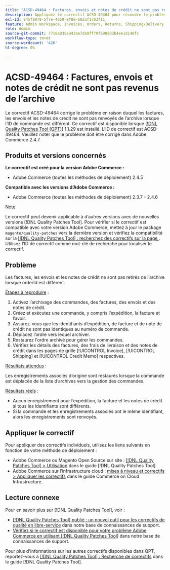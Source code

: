 ```yaml
---
title: "ACSD-49464 : Factures, envois et notes de crédit ne sont pas revenus de l'archive"
description: Appliquez le correctif ACSD-49464 pour résoudre le problème Adobe Commerce en raison duquel les factures, les envois et les notes de crédit ne sont pas déplacés de l’archive lorsque l’ID de commande est différent.
exl-id: 845f9878-5f7e-4e58-8f8a-b02af17b3f11
feature: Admin Workspace, Invoices, Orders, Returns, Shipping/Delivery
role: Admin
source-git-commit: 7718a835e343ae7da9ff79f690503b4ee1d140fc
workflow-type: tm+mt
source-wordcount: '426'
ht-degree: 0%

---
```


# ACSD-49464 : Factures, envois et notes de crédit ne sont pas revenus de l’archive

Le correctif ACSD-49464 corrige le problème en raison duquel les factures, les envois et les notes de crédit ne sont pas renvoyés de l’archive lorsque l’ID de commande est différent. Ce correctif est disponible lorsque [[!DNL Quality Patches Tool (QPT)]](/help/announcements/adobe-commerce-announcements/magento-quality-patches-released-new-tool-to-self-serve-quality-patches.md) 1.1.29 est installé. L’ID de correctif est ACSD-49464. Veuillez noter que le problème doit être corrigé dans Adobe Commerce 2.4.7.

## Produits et versions concernés

**Le correctif est créé pour la version Adobe Commerce :**

* Adobe Commerce (toutes les méthodes de déploiement) 2.4.5

**Compatible avec les versions d’Adobe Commerce :**

* Adobe Commerce (toutes les méthodes de déploiement) 2.3.7 - 2.4.6

>[!NOTE]
>
>Le correctif peut devenir applicable à d’autres versions avec de nouvelles versions [!DNL Quality Patches Tool]. Pour vérifier si le correctif est compatible avec votre version Adobe Commerce, mettez à jour le package `magento/quality-patches` vers la dernière version et vérifiez la compatibilité sur la [[!DNL Quality Patches Tool] : recherchez des correctifs sur la page ](https://experienceleague.adobe.com/tools/commerce-quality-patches/index.html?lang=fr). Utilisez l’ID de correctif comme mot-clé de recherche pour localiser le correctif.

## Problème

Les factures, les envois et les notes de crédit ne sont pas retirés de l’archive lorsque orderId est différent.

<u>Étapes à reproduire</u> :

1. Activez l’archivage des commandes, des factures, des envois et des notes de crédit.
1. Créez et exécutez une commande, y compris l’expédition, la facture et l’avoir.
1. Assurez-vous que les identifiants d’expédition, de facture et de note de crédit ne sont pas identiques au numéro de commande.
1. Déplacez l’ordre vers lequel archiver.
1. Restaurez l&#39;ordre archivé pour gérer les commandes.
1. Vérifiez les détails des factures, des frais de livraison et des notes de crédit dans les pages de grille [!UICONTROL Invoice], [!UICONTROL Shipping] et [!UICONTROL Credit Memo] respectives.

<u>Résultats attendus</u> :

Les enregistrements associés d’origine sont restaurés lorsque la commande est déplacée de la liste d’archives vers la gestion des commandes.

<u>Résultats réels</u> :

* Aucun enregistrement pour l’expédition, la facture et les notes de crédit si tous les identifiants sont différents.
* Si la commande et les enregistrements associés ont le même identifiant, alors les enregistrements sont renvoyés.

## Appliquer le correctif

Pour appliquer des correctifs individuels, utilisez les liens suivants en fonction de votre méthode de déploiement :

* Adobe Commerce ou Magento Open Source sur site : [[!DNL Quality Patches Tool] > Utilisation](https://experienceleague.adobe.com/docs/commerce-operations/tools/quality-patches-tool/usage.html?lang=fr) dans le guide [!DNL Quality Patches Tool].
* Adobe Commerce sur l’infrastructure cloud : [mises à niveau et correctifs > Appliquer les correctifs](https://experienceleague.adobe.com/docs/commerce-cloud-service/user-guide/develop/upgrade/apply-patches.html?lang=fr) dans le guide Commerce on Cloud Infrastructure.

## Lecture connexe

Pour en savoir plus sur [!DNL Quality Patches Tool], voir :

* [[!DNL Quality Patches Tool] publié : un nouvel outil pour les correctifs de qualité en libre-service](/help/announcements/adobe-commerce-announcements/magento-quality-patches-released-new-tool-to-self-serve-quality-patches.md) dans notre base de connaissances de support.
* [Vérifiez si le correctif est disponible pour votre problème Adobe Commerce en utilisant  [!DNL Quality Patches Tool]](/help/support-tools/patches-available-in-qpt-tool/check-patch-for-magento-issue-with-magento-quality-patches.md) dans notre base de connaissances de support.

Pour plus d&#39;informations sur les autres correctifs disponibles dans QPT, reportez-vous à [[!DNL Quality Patches Tool] : Recherche de correctifs](https://experienceleague.adobe.com/tools/commerce-quality-patches/index.html?lang=fr) dans le guide [!DNL Quality Patches Tool].
